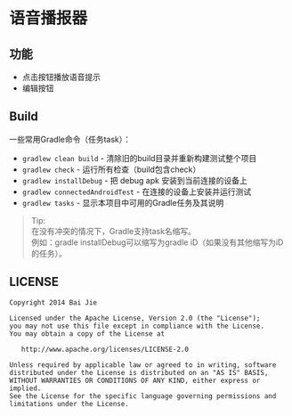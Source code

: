 语音播报器
================

功能
-------------

* 点击按钮播放语音提示
* 编辑按钮

Build
-------------

一些常用Gradle命令（任务task）：

 * `gradlew clean build` - 清除旧的build目录并重新构建测试整个项目
 * `gradlew check` - 运行所有检查（build包含check）
 * `gradlew installDebug` - 把 debug apk 安装到当前连接的设备上
 * `gradlew connectedAndroidTest` - 在连接的设备上安装并运行测试
 * `gradlew tasks` - 显示本项目中可用的Gradle任务及其说明

> Tip:<br/>
> 在没有冲突的情况下，Gradle支持task名缩写。<br/>
> 例如：gradle installDebug可以缩写为gradle iD（如果没有其他缩写为iD的任务）。

LICENSE
-------------

    Copyright 2014 Bai Jie

    Licensed under the Apache License, Version 2.0 (the "License");
    you may not use this file except in compliance with the License.
    You may obtain a copy of the License at

       http://www.apache.org/licenses/LICENSE-2.0

    Unless required by applicable law or agreed to in writing, software
    distributed under the License is distributed on an "AS IS" BASIS,
    WITHOUT WARRANTIES OR CONDITIONS OF ANY KIND, either express or implied.
    See the License for the specific language governing permissions and
    limitations under the License.
